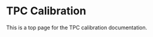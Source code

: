 <!-- doxy
\page refTPCcalibration TPC Calibration
/doxy -->

# TPC Calibration

This is a top page for the TPC calibration documentation.

<!-- doxy
* \subpage refTPCcalibrationCalibdEdx
/doxy -->
